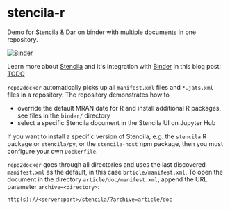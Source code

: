 # stencila-r

Demo for Stencila &amp; Dar on binder with multiple documents in one repository.

[![Binder](https://mybinder.org/badge.svg)](https://mybinder.org/v2/gh/nuest/stencila-multi/master)

Learn more about [Stencila](https://stenci.la/) and it's integration with [Binder](https://mybinder.org/) in this blog post: [TODO](TODO)

`repo2docker` automatically picks up all `manifest.xml` files and `*.jats.xml` files in a repository.
The repository demonstrates how to

- override the default MRAN date for R and install additional R packages, see files in the `binder/` directory
- select a specific Stencila document in the Stencila UI on Jupyter Hub

If you want to install a specific version of Stencila, e.g. the `stencila` R package or `stencila/py`, or the `stencila-host` npm package, then you must configure your own `Dockerfile`.

`repo2docker` goes through all directories and uses the last discovered `manifest.xml` as the default, in this case `brticle/manifest.xml`.
To open the document in the directory `article/doc/manifest.xml`, append the URL parameter `archive=<directory>`:

```
http(s)://<server:port>/stencila/?archive=article/doc
```
